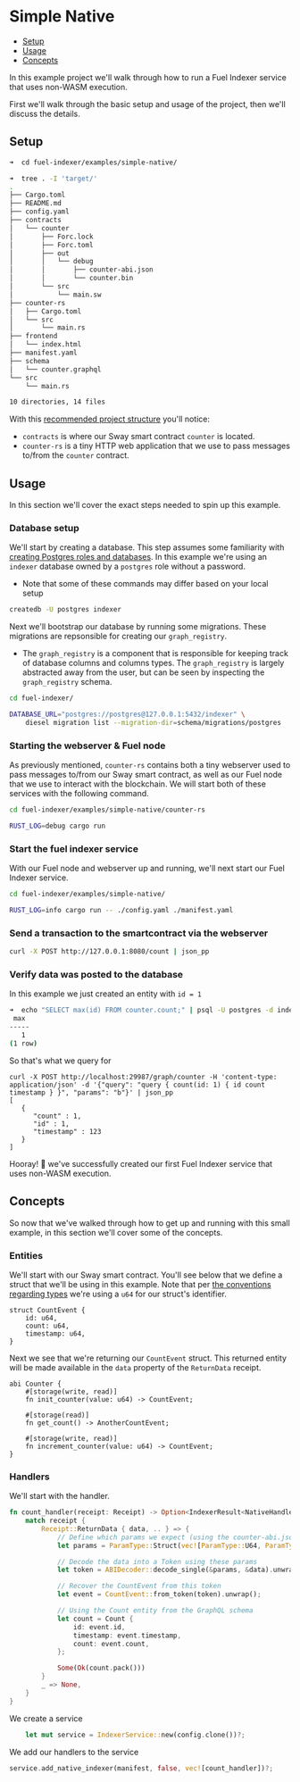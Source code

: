 <!--
IMPORTANT: This file uses a combination of markdown and HTML. Unfortunately
doesn't look like mdbook supports anchor links? Given this, anchor links
have been implemented in HTML. `markdown` lint will most certainly complain about it. 
 -->
# Simple Native

- <a href="#header-setup">Setup</a>
- <a href="#header-usage">Usage</a>
- <a href="#header-concepts">Concepts</a>

In this example project we'll walk through how to run a Fuel Indexer service that uses non-WASM execution.

First we'll walk through the basic setup and usage of the project, then we'll discuss the details.

<h2 id="header-usage">Setup</h2>

```bash
➜  cd fuel-indexer/examples/simple-native/

➜  tree . -I 'target/'
.
├── Cargo.toml
├── README.md
├── config.yaml
├── contracts
│   └── counter
│       ├── Forc.lock
│       ├── Forc.toml
│       ├── out
│       │   └── debug
│       │       ├── counter-abi.json
│       │       └── counter.bin
│       └── src
│           └── main.sw
├── counter-rs
│   ├── Cargo.toml
│   └── src
│       └── main.rs
├── frontend
│   └── index.html
├── manifest.yaml
├── schema
│   └── counter.graphql
└── src
    └── main.rs

10 directories, 14 files
```

With this [recommended project structure](../getting-started/fuel-indexer-project.md) you'll notice:
- `contracts` is where our Sway smart contract `counter` is located.
- `counter-rs` is a tiny HTTP web application that we use to pass messages to/from the `counter` contract.

<h2 id="header-usage">Usage</h2>

In this section we'll cover the exact steps needed to spin up this example.

### Database setup

We'll start by creating a database. This step assumes some familiarity with [creating Postgres roles and databases](https://learn.coderslang.com/0120-databases-roles-and-tables-in-postgresql/). In this example we're using an `indexer` database owned by a `postgres` role without a password.
  - Note that some of these commands may differ based on your local setup

```bash
createdb -U postgres indexer
```

Next we'll bootstrap our database by running some migrations. These migrations are repsonsible for creating our `graph_registry`. 

- The `graph_registry` is a component that is responsible for keeping track of database columns and columns types. The `graph_registry` is largely abstracted away from the user, but can be seen by inspecting the `graph_registry` schema.

```bash
cd fuel-indexer/

DATABASE_URL="postgres://postgres@127.0.0.1:5432/indexer" \
    diesel migration list --migration-dir=schema/migrations/postgres
```

### Starting the webserver & Fuel node

As previously mentioned, `counter-rs` contains both a tiny webserver used to pass messages to/from our Sway smart contract, as well as our Fuel node that we use to interact with the blockchain. We will start both of these services with the following command.

```bash
cd fuel-indexer/examples/simple-native/counter-rs

RUST_LOG=debug cargo run
```

### Start the fuel indexer service

With our Fuel node and webserver up and running, we'll next start our Fuel Indexer service.

```bash
cd fuel-indexer/examples/simple-native/

RUST_LOG=info cargo run -- ./config.yaml ./manifest.yaml
```

### Send a transaction to the smartcontract via the webserver

```bash
curl -X POST http://127.0.0.1:8080/count | json_pp
```

### Verify data was posted to the database

In this example we just created an entity with `id = 1`

```bash
➜  echo "SELECT max(id) FROM counter.count;" | psql -U postgres -d indexer
 max
-----
   1
(1 row)
```

So that's what we query for

```
curl -X POST http://localhost:29987/graph/counter -H 'content-type: application/json' -d '{"query": "query { count(id: 1) { id count timestamp } }", "params": "b"}' | json_pp
[
   {
      "count" : 1,
      "id" : 1,
      "timestamp" : 123
   }
]
```

Hooray! 🎉 we've successfully created our first Fuel Indexer service that uses non-WASM execution.

<h2 id="header-concepts">Concepts</h2>

So now that we've walked through how to get up and running with this small example, in this section we'll cover some of the concepts.

### Entities

We'll start with our Sway smart contract. You'll see below that we define a struct that we'll be using in this example. Note that per [the conventions regarding types](./../database/types.md) we're using a `u64` for our struct's identifier.

```sway
struct CountEvent {
    id: u64,
    count: u64,
    timestamp: u64,
}
```

Next we see that we're returning our `CountEvent` struct. This returned entity will be made available in the `data` property of the `ReturnData` receipt.

```sway
abi Counter {
    #[storage(write, read)]
    fn init_counter(value: u64) -> CountEvent;

    #[storage(read)]
    fn get_count() -> AnotherCountEvent;

    #[storage(write, read)]
    fn increment_counter(value: u64) -> CountEvent;
}
```

### Handlers

We'll start with the handler.

```rust
fn count_handler(receipt: Receipt) -> Option<IndexerResult<NativeHandlerResult>> {
    match receipt {
        Receipt::ReturnData { data, .. } => {
            // Define which params we expect (using the counter-abi.json as a reference)
            let params = ParamType::Struct(vec![ParamType::U64, ParamType::U64, ParamType::U64]);

            // Decode the data into a Token using these params
            let token = ABIDecoder::decode_single(&params, &data).unwrap();

            // Recover the CountEvent from this token
            let event = CountEvent::from_token(token).unwrap();

            // Using the Count entity from the GraphQL schema
            let count = Count {
                id: event.id,
                timestamp: event.timestamp,
                count: event.count,
            };

            Some(Ok(count.pack()))
        }
        _ => None,
    }
}
```

We create a service

```rust
    let mut service = IndexerService::new(config.clone())?;
```

We add our handlers to the service

```rust
service.add_native_indexer(manifest, false, vec![count_handler])?;
```
